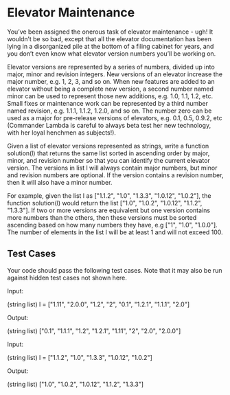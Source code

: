 # Elevator Maintenance

You’ve been assigned the onerous task of elevator maintenance - ugh! It wouldn’t be so bad, except that all the elevator documentation has been lying in a disorganized pile at the bottom of a filing cabinet for years, and you don’t even know what elevator version numbers you’ll be working on.

Elevator versions are represented by a series of numbers, divided up into major, minor and revision integers. New versions of an elevator increase the major number, e.g. 1, 2, 3, and so on. When new features are added to an elevator without being a complete new version, a second number named minor can be used to represent those new additions, e.g. 1.0, 1.1, 1.2, etc. Small fixes or maintenance work can be represented by a third number named revision, e.g. 1.1.1, 1.1.2, 1.2.0, and so on. The number zero can be used as a major for pre-release versions of elevators, e.g. 0.1, 0.5, 0.9.2, etc (Commander Lambda is careful to always beta test her new technology, with her loyal henchmen as subjects!).

Given a list of elevator versions represented as strings, write a function solution(l) that returns the same list sorted in ascending order by major, minor, and revision number so that you can identify the current elevator version. The versions in list l will always contain major numbers, but minor and revision numbers are optional. If the version contains a revision number, then it will also have a minor number.

For example, given the list l as ["1.1.2", "1.0", "1.3.3", "1.0.12", "1.0.2"], the function solution(l) would return the list ["1.0", "1.0.2", "1.0.12", "1.1.2", "1.3.3"]. If two or more versions are equivalent but one version contains more numbers than the others, then these versions must be sorted ascending based on how many numbers they have, e.g ["1", "1.0", "1.0.0"]. The number of elements in the list l will be at least 1 and will not exceed 100.

## Test Cases

Your code should pass the following test cases. Note that it may also be run against hidden test cases not shown here.

Input:

(string list) l = ["1.11", "2.0.0", "1.2", "2", "0.1", "1.2.1", "1.1.1", "2.0"]

Output:

(string list) ["0.1", "1.1.1", "1.2", "1.2.1", "1.11", "2", "2.0", "2.0.0"]

Input:

(string list) l = ["1.1.2", "1.0", "1.3.3", "1.0.12", "1.0.2"]

Output:

(string list) ["1.0", "1.0.2", "1.0.12", "1.1.2", "1.3.3"]

